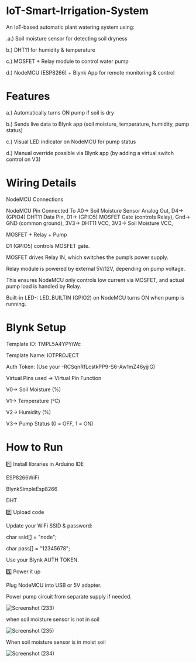 # IoT-Smart-Irrigation-System


An IoT-based automatic plant watering system using:

.a.) Soil moisture sensor for detecting soil dryness

b.) DHT11 for humidity & temperature

c.) MOSFET + Relay module to control water pump

d.) NodeMCU (ESP8266) + Blynk App for remote monitoring & control

# Features
a.) Automatically turns ON pump if soil is dry

b.) Sends live data to Blynk app (soil moisture, temperature, humidity, pump status)

c.) Visual LED indicator on NodeMCU for pump status

d.) Manual override possible via Blynk app (by adding a virtual switch control on V3)

# Wiring Details

NodeMCU Connections

NodeMCU Pin	Connected To
A0->	Soil Moisture Sensor Analog Out,
D4-> (GPIO4)	DHT11 Data Pin,
D1-> (GPIO5)	MOSFET Gate (controls Relay),
Gnd->	GND (common ground),
3V3->	DHT11 VCC,
3V3->	Soil Moisture VCC,

MOSFET + Relay + Pump

D1 (GPIO5) controls MOSFET gate.

MOSFET drives Relay IN, which switches the pump’s power supply.

Relay module is powered by external 5V/12V, depending on pump voltage.

This ensures NodeMCU only controls low current via MOSFET, and actual pump load is handled by Relay.

Built-in LED-: LED_BUILTIN (GPIO2) on NodeMCU turns ON when pump is running.

# Blynk Setup

Template ID: TMPL5A4YPYiWc

Template Name: IOTPROJECT

Auth Token: (Use your -RCSqnRfLcstkPP9-S6-Aw1mZ46yjjiG)

Virtual Pins used -> Virtual Pin	Function

V0->	Soil Moisture (%)

V1->	Temperature (°C)

V2->	Humidity (%)

V3->	Pump Status (0 = OFF, 1 = ON)

# How to Run

1️⃣ Install libraries in Arduino IDE

ESP8266WiFi

BlynkSimpleEsp8266

DHT

2️⃣ Upload code

Update your WiFi SSID & password:

char ssid[] = "node";

char pass[] = "12345678";

Use your Blynk AUTH TOKEN.

3️⃣ Power it up

Plug NodeMCU into USB or 5V adapter.

Power pump circuit from separate supply if needed.

![Screenshot (233)](https://github.com/user-attachments/assets/3a8b1652-76a3-423c-ae18-a699b546832a)

when soil moisture sensor is not in soil

![Screenshot (235)](https://github.com/user-attachments/assets/a601016a-ff07-4fe0-9051-f79d4173986e)

When soil moisture sensor is in moist soil

![Screenshot (234)](https://github.com/user-attachments/assets/8c89a864-9473-4083-8c33-aa4acdbe1e0a)

